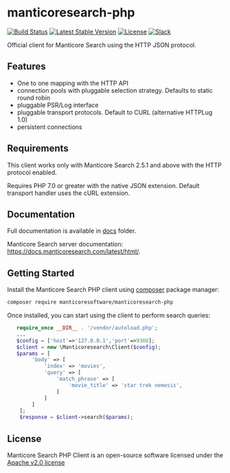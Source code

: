 manticoresearch-php
===================

[![Build Status](https://travis-ci.org/manticoresoftware/manticoresearch-php.svg?branch=master)](https://travis-ci.org/manticoresoftware/manticoresearch-php)
[![Latest Stable Version](https://poser.pugx.org/manticoresoftware/manticoresearch-php/v/stable)](https://packagist.org/packages/manticoresoftware/manticoresearch-php)
[![License](https://poser.pugx.org/manticoresoftware/manticoresearch-php/license)](https://packagist.org/packages/manticoresoftware/manticoresearch-php)
[![Slack][slack-badge]][slack-url]

Official client for Manticore Search using the HTTP JSON protocol.


Features
--------
- One to one mapping with the HTTP  API
- connection pools with pluggable selection strategy. Defaults to static round robin
- pluggable PSR/Log interface
- pluggable transport protocols. Default to CURL (alternative HTTPLug 1.0)
- persistent connections

Requirements
------------

This client works only with Manticore Search 2.5.1 and above with the HTTP protocol enabled.

Requires PHP 7.0 or greater with the native JSON extension. Default transport handler uses the cURL extension.


Documentation
-------------

Full documentation is available in  [docs](docs) folder.

Manticore Search server documentation: https://docs.manticoresearch.com/latest/html/.


Getting Started
---------------

Install the Manticore Search PHP client using [composer](https://getcomposer.org) package manager: 

```bash
composer require manticoresoftware/manticoresearch-php
```

Once installed, you can start using the client to perform search queries:

```php
   require_once __DIR__ . '/vendor/autoload.php';
   ...
   $config = ['host'=>'127.0.0.1','port'=>9308];
   $client = new \Manticoresearch\Client($config);
   $params = [
        'body' => [
            'index' => 'movies',
            'query' => [
                'match_phrase' => [
                    'movie_title' => 'star trek nemesis',
                ]
            ]
        ]
    ];
    $response = $client->search($params);
```


License
-------
Manticore Search PHP Client is an open-source software licensed under the [Apache v2.0 license](LICENSE.txt)


[slack-url]: https://slack.manticoresearch.com/
[slack-badge]:  https://img.shields.io/badge/Slack-join%20chat-green.svg